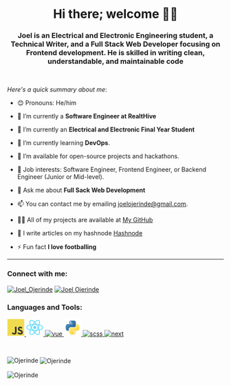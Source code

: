 # 
<h1 align="center"> Hi there; welcome 👋🏾</h1>

<h3 align="center">Joel is an Electrical and Electronic Engineering student, a Technical Writer, and a Full Stack Web Developer focusing on Frontend development. He is skilled in writing clean, understandable, and maintainable code</h3>

<!-- 
<a href="https://www.udacity.com/course/full-stack-web-developer-nanodegree--nd0044">![udacity](https://user-images.githubusercontent.com/70530526/184998992-6c1d8bd1-708c-43de-895a-dbfaa2758e3b.png)</a> 
<a href="https://altschoolafrica.com/schools/engineering">![altschool](https://user-images.githubusercontent.com/70530526/184998938-84280644-3dfa-4dac-87a4-cfb7fb490a83.png)</a></div>

<p align="left"> <a href="https://github.com/ryo-ma/github-profile-trophy"><img src="https://github-profile-trophy.vercel.app/?username=Ojerinde" alt="Ojerinde" /></a> </p>
 -->
<div>&nbsp;</div>

*Here's a quick summary about me*:

* 😊 Pronouns: He/him

* 🔭 I’m currently a **Software Engineer at RealtHive**

* 🔭 I’m currently an **Electrical and Electronic Final Year Student**

* 🌱 I’m currently learning **DevOps**.

* 👯 I’m available for open-source projects and hackathons.

* 💼 Job interests: Software Engineer, Frontend Engineer, or Backend Engineer (Junior or Mid-level).

*  💬 Ask me about **Full Sack Web Development**

* 📫 You can contact me by emailing joelojerinde@gmail.com.

- 👨‍💻 All of my projects are available at <a href="www.github/Ojerinde">My GitHub</a>

- 📝 I write articles on my hashnode <a href="https://jor-el.hashnode.dev/">Hashnode</a>

- ⚡ Fun fact **I love footballing**
---

<h3 align="left">Connect with me:</h3>
<p align="left">
<a href="https://twitter.com/Joel_Ojerinde" target="blank"><img align="center" src="https://raw.githubusercontent.com/rahuldkjain/github-profile-readme-generator/master/src/images/icons/Social/twitter.svg" alt="Joel_Ojerinde" height="30" width="40" /></a>
<a href="https://www.linkedin.com/in/ojerinde" target="blank"><img align="center" src="https://raw.githubusercontent.com/rahuldkjain/github-profile-readme-generator/master/src/images/icons/Social/linked-in-alt.svg" alt="Joel Ojerinde" height="30" width="40" /></a>
</p>
<h3 align="left">Languages and Tools:</h3>
<p align="left"> 
  <a href="https://developer.mozilla.org/en-US/docs/Web/JavaScript" target="_blank" rel="noreferrer"> 
    <img src="https://raw.githubusercontent.com/devicons/devicon/master/icons/javascript/javascript-original.svg" alt="javascript" width="40" height="40"/> 
  </a> 
  <a href="https://reactjs.org/docs/getting-started.html" target="_blank" rel="noreferrer"> 
    <img src="https://raw.githubusercontent.com/devicons/devicon/master/icons/react/react-original.svg" alt="react" width="40" height="40"/> 
  </a> 
  <a href="https://vuejs.org/guide/quick-start.html#using-vue-from-cdn" target="_blank" rel="noreferrer"> 
    <img src="https://cdn3.iconfinder.com/data/icons/logos-and-brands-adobe/512/367_Vuejs-512.png" alt="vue" width="40" height="40"/> </a> 
  <a href="https://www.python.org" target="_blank" rel="noreferrer">
    <img src="https://raw.githubusercontent.com/devicons/devicon/master/icons/python/python-original.svg" alt="python" width="40" height="40"/> 
  </a> 
  <a href="https://sass-lang.com/" target="_blank" rel="noreferrer"> 
     <img src="https://sass-lang.com/assets/img/logos/logo-b6e1ef6e.svg" alt="scss" width="40" height="40"/> 
  </a> 
  <a href="https://nextjs.org/docs/getting-started" target="_blank" rel="noreferrer"> 
     <img src="https://images.ctfassets.net/23aumh6u8s0i/c04wENP3FnbevwdWzrePs/1e2739fa6d0aa5192cf89599e009da4e/nextjs" alt="next" width="40" height="40"/> 
  </a>  
 </p>

<div>&nbsp;</div>
<p><img align="left" src="https://github-readme-stats.vercel.app/api/top-langs?username=Ojerinde&show_icons=true&locale=en&layout=compact" alt="Ojerinde" /></p>

<p>&nbsp;<img align="center" src="https://github-readme-stats.vercel.app/api?username=Ojerinde&show_icons=true&locale=en" alt="Ojerinde" /></p>

<p><img align="center" src="https://github-readme-streak-stats.herokuapp.com/?user=Ojerinde&" alt="Ojerinde" /></p>
